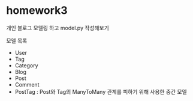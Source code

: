 # homework3

개인 블로그 모델링 하고 model.py 작성해보기

모델 목록
- User
- Tag
- Category
- Blog
- Post
- Comment
- PostTag : Post와 Tag의 ManyToMany 관계를 피하기 위해 사용한 중간 모델
